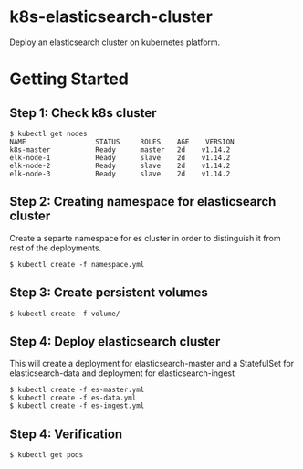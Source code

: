 # k8s-elasticsearch-cluster
Deploy an elasticsearch cluster on kubernetes platform.

# Getting Started

## Step 1: Check k8s cluster
````
$ kubectl get nodes
NAME                 STATUS     ROLES    AGE    VERSION
k8s-master           Ready      master   2d    v1.14.2
elk-node-1           Ready      slave    2d    v1.14.2
elk-node-2           Ready      slave    2d    v1.14.2
elk-node-3           Ready      slave    2d    v1.14.2
````

## Step 2: Creating namespace for elasticsearch cluster
Create a separte namespace for es cluster in order to distinguish it from rest of the deployments.
````
$ kubectl create -f namespace.yml
````

## Step 3: Create persistent volumes
````
$ kubectl create -f volume/
````

## Step 4: Deploy elasticsearch cluster
This will create a deployment for elasticsearch-master and a StatefulSet for elasticsearch-data and deployment for elasticsearch-ingest
````
$ kubectl create -f es-master.yml
$ kubectl create -f es-data.yml
$ kubectl create -f es-ingest.yml
````

## Step 4: Verification
````
$ kubectl get pods
````




